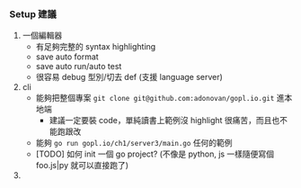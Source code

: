 ### Setup 建議
1. 一個編輯器
	- 有足夠完整的 syntax highlighting
	- save auto format
	- save auto run/auto test
	- 很容易 debug 型別/切去 def (支援 language server)
2. cli
	- 能夠把整個專案 `git clone git@github.com:adonovan/gopl.io.git` 進本地端
		- 建議一定要裝 code，單純讀書上範例沒 highlight 很痛苦，而且也不能跑跟改
	- 能夠 `go run gopl.io/ch1/server3/main.go` 任何的範例
	- [TODO] 如何 init 一個 go project? (不像是 python, js 一樣隨便寫個 foo.js|py 就可以直接跑了)
3. 